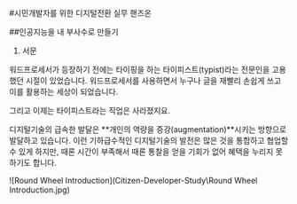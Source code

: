 #시민개발자를 위한 디지털전환 실무 핸즈온 

##인공지능을 내 부사수로 만들기 

1. 서문 

워드프로세서가 등장하기 전에는 타이핑을 하는 타이피스트(typist)라는 전문인을 고용했던 시절이 있었습니다. 워드프로세서를 사용하면서 누구나 글을 재빨리 손쉽게 쓰고 이를 활용하는 세상이 되었습니다.  

그리고 이제는 타이피스트라는 직업은 사라졌지요.  

디지털기술의 급속한 발달은 **개인의 역량을 증강(augmentation)**시키는 방향으로 발달하고 있습니다. 이런 기하급수적인 디지털기술의 발전은 많은 것을 통합하고 협업할 수 있게 하지만, 때론 시간이 부족해서 때론 통찰을 얻을 기회가 없어 혜택을 누리지 못하기도 합니다.  

![Round Wheel Introduction](Citizen-Developer-Study\Round Wheel Introduction.jpg)